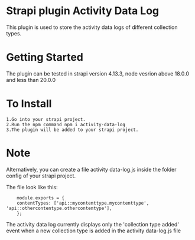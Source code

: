 # Strapi plugin Activity Data Log

This plugin is used to store the activity data logs of different collection types.

# Getting Started

The plugin can be tested in strapi version 4.13.3, node vesrion above 18.0.0 and less than 20.0.0

# To Install

    1.Go into your strapi project.
    2.Run the npm command npm i activity-data-log
    3.The plugin will be added to your strapi project.

# Note

Alternatively, you can create a file activity data-log.js inside the folder config of your strapi project.

The file look like this:

        module.exports = {
        contentTypes: ['api::mycontenttype.mycontenttype', 'api::othercontentype.othercontentype'],
        };

The activity data log currently displays only the 'collection type added' event when a new collection type is added in the activity data-log.js file